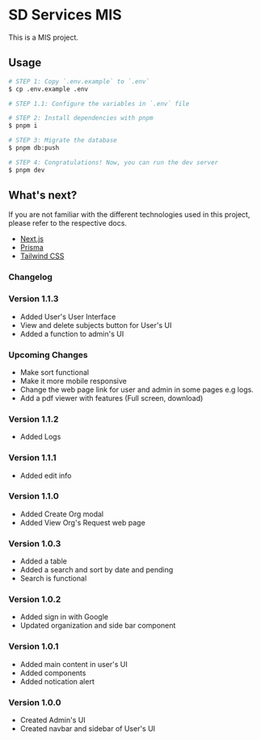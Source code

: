 # SD Services MIS

This is a MIS project.

## Usage

```sh
# STEP 1: Copy `.env.example` to `.env`
$ cp .env.example .env

# STEP 1.1: Configure the variables in `.env` file

# STEP 2: Install dependencies with pnpm
$ pnpm i

# STEP 3: Migrate the database
$ pnpm db:push

# STEP 4: Congratulations! Now, you can run the dev server
$ pnpm dev
```

## What's next?

If you are not familiar with the different technologies used in this project, please refer to the
respective docs.

- [Next.js](https://nextjs.org)
- [Prisma](https://prisma.io)
- [Tailwind CSS](https://tailwindcss.com)

### Changelog

### Version 1.1.3

- Added User's User Interface
- View and delete subjects button for User's UI
- Added a function to admin's UI

### Upcoming Changes

- Make sort functional
- Make it more mobile responsive
- Change the web page link for user and admin in some pages e.g logs.
- Add a pdf viewer with features (Full screen, download)

### Version 1.1.2

- Added Logs

### Version 1.1.1

- Added edit info

### Version 1.1.0

- Added Create Org modal
- Added View Org's Request web page

### Version 1.0.3

- Added a table
- Added a search and sort by date and pending
- Search is functional

### Version 1.0.2

- Added sign in with Google
- Updated organization and side bar component

### Version 1.0.1

- Added main content in user's UI
- Added components
- Added notication alert

### Version 1.0.0

- Created Admin's UI
- Created navbar and sidebar of User's UI
